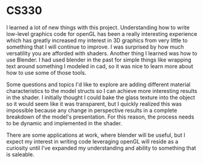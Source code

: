 # CS330
I learned a lot of new things with this project. Understanding how to write low-level graphics code for openGL has been a really interesting experience which has greatly increased my interest in 3D graphics from very little to something that I will continue to improve. I was surprised by how much versatility you are afforded with shaders. Another thing I learned was how to use Blender. I had used blender in the past for simple things like wrapping text around something I modeled in cad, so it was nice to learn more about how to use some of those tools.

Some questions and topics I'd like to explore are adding different material characteristics to the model structs so I can achieve more interesting results in the shader. I initially thought I could bake the glass texture into the object so it would seem like it was transparent, but I quickly realized this was impossible because any change in perspective results in a complete breakdown of the model's presentation. For this reason, the process needs to be dynamic and implemented in the shader.

There are some applications at work, where blender will be useful, but I expect my interest in writing code leveraging openGL will reside as a curiosity until I've expanded my understanding and ability to something that is saleable.
